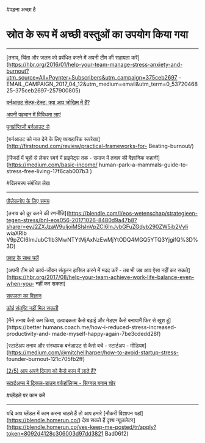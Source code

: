 #पढ़ना अच्छा है

# स्रोत के रूप में अच्छी वस्तुओं का उपयोग किया गया

---

[तनाव, चिंता और जलन को प्रबंधित करने में अपनी टीम की सहायता करें](https://hbr.org/2016/01/help-your-team-manage-stress-anxiety-and-burnout?utm_source=All+Poynter+Subscribers&utm_campaign=375ceb2697 -EMAIL_CAMPAIGN_2017_04_12&utm_medium=email&utm_term=0_5372046825-375ceb2697-257900805)

[बर्नआउट सेल्फ-टेस्ट: क्या आप जोखिम में हैं?](https://www.mindtools.com/pages/article/newTCS_08.htm)

[अपनी पहचान में विविधता लाएं](https://markmanson.net/diversify-your-identity)

[पुनर्प्राप्तिजी बर्नआउट से](https://kierantie.com/a/burnout/)

[बर्नआउट को मात देने के लिए व्यावहारिक रूपरेखा](http://firstround.com/review/practical-frameworks-for- Beating-burnout/)

[पिंजरों में चूहों से लेकर स्वर्ग में प्राइमेट्स तक - समाज में तनाव की वैज्ञानिक कहानी](https://medium.com/basic-income/ human-park-a-mammals-guide-to-stress-free-living-17f6cab007b3 )

#दिलचस्प संबंधित लेख

---

[पौज़ेकनोप के लिए समय](https://blendle.com/i/eos-wetenschap/tijd-voor-de-pauzeknop/bnl-eos056-20171026-89e43bf8b68?शेयरर=eyJ2ZXJzaW9uIjoiMSIsInVpZCI6InJvbGFuZGdyb290ZW5ib2VyIiwiaXRlbV9pZCI6ImJubC1lb3MwNTYtMjAxNzEwMjYtODllNDNiZjhiNjgifQ%3D%3D)

[तनाव को दूर करने की रणनीति](https://blendle.com/i/eos-wetenschap/strategieen-tegen-stress/bnl-eos056-20171026-8480d9a47b8?sharer=eyJ2ZXJzaW9uIjoiMSIsInVpZCI6InJvbGFuZGdyb290ZW5ib2VyIi wiaXRlb V9pZCI6ImJubC1lb3MwNTYtMjAxNzEwMjYtODQ4MGQ5YTQ3YjgifQ%3D%3D)

[प्रवाह के साथ चलें](https://blendle.com/i/eos-wetenschap/go-with-the-flow/bnl-eos056-20171026-353b94fdffd?sharer=eyJ2ZXJzaW9uIjoiMSIsInVpZCI6InJvbGFuZGdyb290ZW5ib2VyIiwiaXRlbV9pZCI6ImJubC1lb3MwNTYtMjAxNzEwMjYtMzUzYjk0ZmRmZmQifQ%3D%3D)

[अपनी टीम को कार्य-जीवन संतुलन हासिल करने में मदद करें - तब भी जब आप ऐसा नहीं कर सकते](https://hbr.org/2017/08/help-your-team-achieve-work-life-balance-even-when-you- नहीं कर सकता)

[सफलता का विज्ञान](http://www.huffingtonpost.com/don-joseph-goewey-/stress-success_b_5652874.html)

[कोई संतुष्टि नहीं मिल सकती](http://nymag.com/news/features/24757/)

[मैंने तनाव कैसे कम किया, उत्पादकता कैसे बढ़ाई और मेडएम कैसे बनायामैं फिर से खुश हूं](https://better humans.coach.me/how-i-reduced-stress-increased-productivity-and- made-myself-happy-again-7be3cdedd28f)

[]()

[स्टार्टअप तनाव और संस्थापक बर्नआउट से कैसे बचें - स्टार्टअप - मीडियम](https://medium.com/@mitchellharper/how-to-avoid-startup-stress- founder-burnout-121c705fb2ff)

[(2/5) आप अपने दिमाग को कैसे काम में लाते हैं?](https://www.youtube.com/watch?v=Npm_7wd_aZ8)

[स्टार्टअप्स में ट्रिकल-डाउन वर्कहॉलिज़्म - सिग्नल बनाम शोर](https://m.signalvnoise.com/trickle-downwn-workaholआईएसएम-इन-स्टार्टअप-a90ceac76426)

#ब्लेंडले पर काम करें

---

यदि आप ब्लेंडल में काम करना चाहते हैं तो आप हमारे [नौकरी विज्ञापन यहां] (https://blendle.homerun.co/) देख सकते हैं दृश्य न्यूज़लेटर](https://blendle.homerun.co/yes-keep-me-posted/tr/apply?token=8092d4128c306003d97dd3821 Bad06f2)